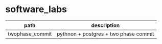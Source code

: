 # software_labs

| path            | description                           |
| --------------- |:-------------------------------------:|
| twophase_commit | pythnon + postgres + two phase commit |
